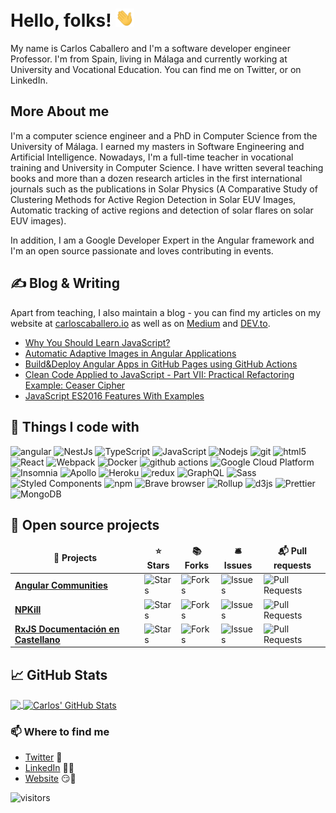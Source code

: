 # Hello, folks! <img src="https://raw.githubusercontent.com/Caballerog/caballerog/master/wave.gif" width="30px">

My name is Carlos Caballero and I'm a software developer engineer Professor. I'm from Spain, living in Málaga and currently working at University and Vocational Education. You can find me on Twitter, or on LinkedIn.


## More About me
I'm a computer science engineer and a PhD in Computer Science from the University of Málaga. I earned my masters in Software Engineering and Artificial Intelligence. Nowadays, I'm a full-time teacher in vocational training and University in Computer Science. I have written several teaching books and more than a dozen research articles in the first international journals such as the publications in Solar Physics (A Comparative Study of Clustering Methods for Active Region Detection in Solar EUV Images, Automatic tracking of active regions and detection of solar flares on solar EUV images). 

In addition, I am a Google Developer Expert in the Angular framework and I'm an open source passionate and loves contributing in events. 


## &#x270d; Blog & Writing

Apart from teaching, I also maintain a blog - you can find my articles on my website at [carloscaballero.io](https://carloscaballero.io/) as well as on [Medium](https://medium.com/@ccaballero) and [DEV.to](https://dev.to/carlillo).

<!-- BLOG-POST-LIST:START -->
- [Why You Should Learn JavaScript?](https://www.carloscaballero.io/why-you-should-learn-javascript/)
- [Automatic Adaptive Images in Angular Applications](https://www.carloscaballero.io/automatic-adaptive-images-in-angular-applications/)
- [Build&Deploy Angular Apps in GitHub Pages using GitHub Actions](https://www.carloscaballero.io/build-deploy-angular-apps-in-github-pages-using-github-actions/)
- [Clean Code Applied to JavaScript - Part VII: Practical Refactoring Example: Ceaser Cipher](https://www.carloscaballero.io/clean-code-applied-to-javasscript-part-vii-practical-refactoring-example-ceaser-cipher/)
- [JavaScript ES2016 Features With Examples](https://www.carloscaballero.io/javascript-es2016-features-with-examples/)
<!-- BLOG-POST-LIST:END -->

## 🔧 Things I code with
<p>
  <img alt="angular" src="https://img.shields.io/badge/-Angular-DD0031?style=flat-square&logo=angular&logoColor=white" />
  <img alt="NestJs" src="https://img.shields.io/badge/-NestJs-ea2845?style=flat-square&logo=nestjs&logoColor=white" />
  <img alt="TypeScript" src="https://img.shields.io/badge/-TypeScript-007ACC?style=flat-square&logo=typescript&logoColor=white" />
  <img alt="JavaScript" src="https://img.shields.io/badge/-JavaScript-FCAA00?style=flat-square&logo=JavaScript&logoColor=white" />
  <img alt="Nodejs" src="https://img.shields.io/badge/-Nodejs-43853d?style=flat-square&logo=Node.js&logoColor=white" />
  <img alt="git" src="https://img.shields.io/badge/-Git-F05032?style=flat-square&logo=git&logoColor=white" />
  <img alt="html5" src="https://img.shields.io/badge/-HTML5-E34F26?style=flat-square&logo=html5&logoColor=white" />
  
  <img alt="React" src="https://img.shields.io/badge/-React-45b8d8?style=flat-square&logo=react&logoColor=white" />
  <img alt="Webpack" src="https://img.shields.io/badge/-Webpack-8DD6F9?style=flat-square&logo=webpack&logoColor=white" /> 
  <img alt="Docker" src="https://img.shields.io/badge/-Docker-46a2f1?style=flat-square&logo=docker&logoColor=white" />
  <img alt="github actions" src="https://img.shields.io/badge/-Github_Actions-2088FF?style=flat-square&logo=github-actions&logoColor=white" />
  <img alt="Google Cloud Platform" src="https://img.shields.io/badge/-Google_Cloud_Platform-1a73e8?style=flat-square&logo=google-cloud&logoColor=white" />
  
  <img alt="Insomnia" src="https://img.shields.io/badge/-Insomnia-5849BE?style=flat-square&logo=insomnia&logoColor=white" />
  <img alt="Apollo" src="https://img.shields.io/badge/-Apollo%20GraphQL-311C87?style=flat-square&logo=apollo-graphql&logoColor=white" />
  <img alt="Heroku" src="https://img.shields.io/badge/-Heroku-430098?style=flat-square&logo=heroku&logoColor=white" />
  <img alt="redux" src="https://img.shields.io/badge/-Redux-764ABC?style=flat-square&logo=redux&logoColor=white" />
  <img alt="GraphQL" src="https://img.shields.io/badge/-GraphQL-E10098?style=flat-square&logo=graphql&logoColor=white" />
  <img alt="Sass" src="https://img.shields.io/badge/-Sass-CC6699?style=flat-square&logo=sass&logoColor=white" />
  <img alt="Styled Components" src="https://img.shields.io/badge/-Styled_Components-db7092?style=flat-square&logo=styled-components&logoColor=white" />
  <img alt="npm" src="https://img.shields.io/badge/-NPM-CB3837?style=flat-square&logo=npm&logoColor=white" />
  <img alt="Brave browser" src="https://img.shields.io/badge/-Brave_Browser-FB542B?style=flat-square&logo=brave&logoColor=white" />
  <img alt="Rollup" src="https://img.shields.io/badge/-Rollup-EC4A3F?style=flat-square&logo=rollup.js&logoColor=white" />
  <img alt="d3js" src="https://img.shields.io/badge/-D3.js-F9A03C?style=flat-square&logo=d3.js&logoColor=white" />
  <img alt="Prettier" src="https://img.shields.io/badge/-Prettier-F7B93E?style=flat-square&logo=prettier&logoColor=white" />
  <img alt="MongoDB" src="https://img.shields.io/badge/-MongoDB-13aa52?style=flat-square&logo=mongodb&logoColor=white" />
 
</p>

## :purple_heart: Open source projects

<table>
  <thead align="center">
    <tr border: none;>
      <td><b>🎁 Projects</b></td>
      <td><b>⭐ Stars</b></td>
      <td><b>📚 Forks</b></td>
      <td><b>🛎 Issues</b></td>
      <td><b>📬 Pull requests</b></td>
    </tr>
  </thead>
  <tbody>
    <tr>
      <td><a href="https://github.com/voidcosmos/angular-communities"><b>Angular Communities</b></a></td>
      <td><img alt="Stars" src="https://img.shields.io/github/stars/voidcosmos/angular-communities?style=flat-square&labelColor=343b41"/></td>
      <td><img alt="Forks" src="https://img.shields.io/github/forks/voidcosmos/angular-communities?style=flat-square&labelColor=343b41"/></td>
      <td><img alt="Issues" src="https://img.shields.io/github/issues/voidcosmos/angular-communities?style=flat-square&labelColor=343b41"/></td>
      <td><img alt="Pull Requests" src="https://img.shields.io/github/issues-pr/voidcosmos/angular-communities?style=flat-square&labelColor=343b41"/></td>
    </tr>
	  <tr>
		  <td><a href="https://github.com/voidcosmos/npkill"><b>NPKill</b></a></td>
      <td><img alt="Stars" src="https://img.shields.io/github/stars/voidcosmos/npkill?style=flat-square&labelColor=343b41"/></td>
      <td><img alt="Forks" src="https://img.shields.io/github/forks/voidcosmos/npkill?style=flat-square&labelColor=343b41"/></td>
      <td><img alt="Issues" src="https://img.shields.io/github/issues/voidcosmos/npkill?style=flat-square&labelColor=343b41"/></td>
      <td><img alt="Pull Requests" src="https://img.shields.io/github/issues-pr/voidcosmos/npkill?style=flat-square&labelColor=343b41"/></td>
    </tr>
		<tr>
			<td><a href="https://github.com/puntotech/rxjs-docu"><b>RxJS Documentación en Castellano</b></a></td>
      <td><img alt="Stars" src="https://img.shields.io/github/stars/puntotech/rxjs-docu?style=flat-square&labelColor=343b41"/></td>
      <td><img alt="Forks" src="https://img.shields.io/github/forks/puntotech/rxjs-docu?style=flat-square&labelColor=343b41"/></td>
      <td><img alt="Issues" src="https://img.shields.io/github/issues/puntotech/rxjs-docu?style=flat-square&labelColor=343b41"/></td>
      <td><img alt="Pull Requests" src="https://img.shields.io/github/issues-pr/puntotech/rxjs-docu?style=flat-square&labelColor=343b41"/></td>
    </tr>
  </tbody>
</table>


## &#x1f4c8; GitHub Stats

<a href="https://github.com/Caballerog/caballerog">
  <img align="center" src="https://github-readme-stats.vercel.app/api/top-langs/?username=caballerog&hide=java,html&title_color=ffffff&text_color=c9cacc&icon_color=2bbc8a&bg_color=1d1f21" />
</a>
<a href="https://github.com/Caballerog/caballerog">
  <img align="center" src="https://github-readme-stats.vercel.app/api?username=caballerog&show_icons=true&line_height=27&count_private=true&title_color=ffffff&text_color=c9cacc&icon_color=2bbc8a&bg_color=1d1f21" alt="Carlos' GitHub Stats" />
</a>

### 📫 Where to find me
- [Twitter](https://twitter.com/carlillo) 🐤
- [LinkedIn](https://www.linkedin.com/in/carloscaballerogonzalez/) 👨💼
- [Website](https://carloscaballero.io) 😏🔗


 ![visitors](https://visitor-badge.glitch.me/badge?page_id=caballerog.caballerog&style=flat-square&color=0088cc)
 
<!--
**Caballerog/caballerog** is a ✨ _special_ ✨ repository because its `README.md` (this file) appears on your GitHub profile.

Here are some ideas to get you started:

- 🔭 I’m currently working on ...
- 🌱 I’m currently learning ...
- 👯 I’m looking to collaborate on ...
- 🤔 I’m looking for help with ...
- 💬 Ask me about ...
- 📫 How to reach me: ...
- 😄 Pronouns: ...
- ⚡ Fun fact: ...
 -->
